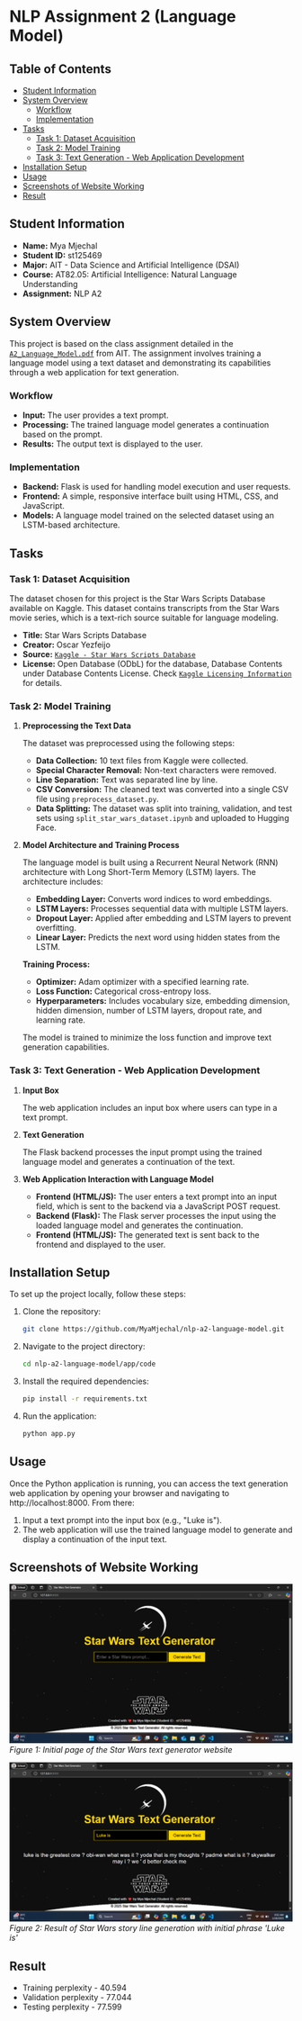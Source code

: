 # NLP Assignment 2 (Language Model)
## Table of Contents
- [Student Information](#student-information)
- [System Overview](#system-overview)
    - [Workflow](#workflow)
    - [Implementation](#implementation)
- [Tasks](#tasks)
    - [Task 1: Dataset Acquisition](#task-1-dataset-acquisition)
    - [Task 2: Model Training](#task-2-model-training)
    - [Task 3: Text Generation - Web Application Development](#task-3-text-generation---web-application-development)
- [Installation Setup](#installation-setup)
- [Usage](#usage)
- [Screenshots of Website Working](#screenshots-of-website-working)
- [Result](#result)

## Student Information
- **Name:** Mya Mjechal
- **Student ID:** st125469
- **Major:** AIT - Data Science and Artificial Intelligence (DSAI)
- **Course:** AT82.05: Artificial Intelligence: Natural Language Understanding
- **Assignment:** NLP A2

## System Overview
This project is based on the class assignment detailed in the [`A2_Language_Model.pdf`](https://github.com/MyaMjechal/nlp-a2-language-model/blob/main/A2_Language_Model.pdf) from AIT. The assignment involves training a language model using a text dataset and demonstrating its capabilities through a web application for text generation.

### Workflow
- **Input:** The user provides a text prompt.
- **Processing:** The trained language model generates a continuation based on the prompt.
- **Results:** The output text is displayed to the user.

### Implementation
- **Backend:** Flask is used for handling model execution and user requests.
- **Frontend:** A simple, responsive interface built using HTML, CSS, and JavaScript.
- **Models:** A language model trained on the selected dataset using an LSTM-based architecture.

## Tasks
### Task 1: Dataset Acquisition
The dataset chosen for this project is the Star Wars Scripts Database available on Kaggle. This dataset contains transcripts from the Star Wars movie series, which is a text-rich source suitable for language modeling.

- **Title:** Star Wars Scripts Database
- **Creator:** Oscar Yezfeijo
- **Source:** [`Kaggle - Star Wars Scripts Database`](https://www.kaggle.com/datasets/oscaryezfeijo/star-wars-scripts-database)
- **License:** Open Database (ODbL) for the database, Database Contents under Database Contents License. Check [`Kaggle Licensing Information`](https://opendatacommons.org/licenses/dbcl/1-0/) for details.

### Task 2: Model Training

1. **Preprocessing the Text Data**

    The dataset was preprocessed using the following steps:
    - **Data Collection:** 10 text files from Kaggle were collected.
    - **Special Character Removal:** Non-text characters were removed.
    - **Line Separation:** Text was separated line by line.
    - **CSV Conversion:** The cleaned text was converted into a single CSV file using `preprocess_dataset.py`.
    - **Data Splitting:** The dataset was split into training, validation, and test sets using `split_star_wars_dataset.ipynb` and uploaded to Hugging Face.

2. **Model Architecture and Training Process**

    The language model is built using a Recurrent Neural Network (RNN) architecture with Long Short-Term Memory (LSTM) layers. The architecture includes:

    - **Embedding Layer:** Converts word indices to word embeddings.
    - **LSTM Layers:** Processes sequential data with multiple LSTM layers.
    - **Dropout Layer:** Applied after embedding and LSTM layers to prevent overfitting.
    - **Linear Layer:** Predicts the next word using hidden states from the LSTM.

    **Training Process:**
    - **Optimizer:** Adam optimizer with a specified learning rate.
    - **Loss Function:** Categorical cross-entropy loss.
    - **Hyperparameters:** Includes vocabulary size, embedding dimension, hidden dimension, number of LSTM layers, dropout rate, and learning rate.

    The model is trained to minimize the loss function and improve text generation capabilities.

### Task 3: Text Generation - Web Application Development

1. **Input Box**

    The web application includes an input box where users can type in a text prompt.

2. **Text Generation**

    The Flask backend processes the input prompt using the trained language model and generates a continuation of the text.

3. **Web Application Interaction with Language Model**

    - **Frontend (HTML/JS):** The user enters a text prompt into an input field, which is sent to the backend via a JavaScript POST request.
    - **Backend (Flask):** The Flask server processes the input using the loaded language model and generates the continuation.
    - **Frontend (HTML/JS):** The generated text is sent back to the frontend and displayed to the user.

## Installation Setup
To set up the project locally, follow these steps:
1. Clone the repository:
    ```bash
    git clone https://github.com/MyaMjechal/nlp-a2-language-model.git
    ```
2. Navigate to the project directory:
    ```bash
    cd nlp-a2-language-model/app/code
    ```
3. Install the required dependencies:
    ```bash
    pip install -r requirements.txt
    ```
4. Run the application:
    ```bash
    python app.py
    ```

## Usage
Once the Python application is running, you can access the text generation web application by opening your browser and navigating to http://localhost:8000. From there:
1. Input a text prompt into the input box (e.g., "Luke is").
2. The web application will use the trained language model to generate and display a continuation of the input text.

## Screenshots of Website Working
![Website Screenshot 1](images/star-wars-3.png)
_Figure 1: Initial page of the Star Wars text generator website_

![Website Screenshot 2](images/star-wars-4.png)
_Figure 2: Result of Star Wars story line generation with initial phrase 'Luke is'_

## Result
- Training perplexity - 40.594
- Validation perplexity - 77.044
- Testing perplexity - 77.599
